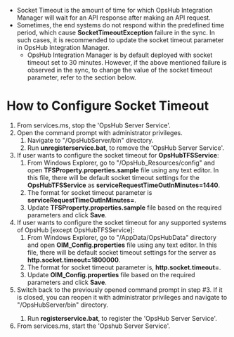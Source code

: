 - Socket Timeout is the amount of time for which OpsHub Integration Manager will wait for an API response after making an API request.
- Sometimes, the end systems do not respond within the predefined time period, which cause **SocketTimeoutException** failure in the sync. In such cases, it is recommended to update the socket timeout parameter in OpsHub Integration Manager.
  - OpsHub Integration Manager is by default deployed with socket timeout set to 30 minutes. However, if the above mentioned failure is observed in the sync, to change the value of the socket timeout parameter, refer to the section below.

# How to Configure Socket Timeout

1. From services.ms, stop the 'OpsHub Server Service'.
2. Open the command prompt with administrator privileges.
   1. Navigate to "<OpsHub Integration Manager Installation Path>/OpsHubServer/bin" directory.
   2. Run **unregisterservice.bat**, to remove the 'OpsHub Server Service'.
3. If user wants to configure the socket timeout for **OpsHubTFSService**:  
   1. From Windows Explorer, go to "<OpsHub Integration Manager Installation Path>/OpsHub_Resources/config" and open **TFSProperty.properties.sample** file using any text editor. In this file, there will be default socket timeout settings for the **OpsHubTFSService** as **serviceRequestTimeOutInMinutes=1440**.
   2. The format for socket timeout parameter is **serviceRequestTimeOutInMinutes=**<Timeout in minutes>.
   3. Update **TFSProperty.properties.sample** file based on the required parameters and click **Save**.
4. If user wants to configure the socket timeout for any supported systems of OpsHub [except OpsHubTFSService]:
   1. From Windows Explorer, go to "<OpsHub Integration Manager Installation Path>/AppData/OpsHubData" directory and open **OIM_Config.properties** file using any text editor. In this file, there will be default socket timeout settings for the server as **http.socket.timeout=1800000**.
   2. The format for socket timeout parameter is, **http.socket.timeout=**<Timeout in milliseconds>.
   3. Update **OIM_Config.properties** file based on the required parameters and click **Save**.
5. Switch back to the previously opened command prompt in step #3. If it is closed, you can reopen it with administrator privileges and navigate to "<OpsHub Integration Manager Installation Path>/OpsHubServer/bin" directory.
   1. Run **registerservice.bat**, to  register the 'OpsHub Server Service'.
6. From services.ms, start the 'Opshub Server Service'.

